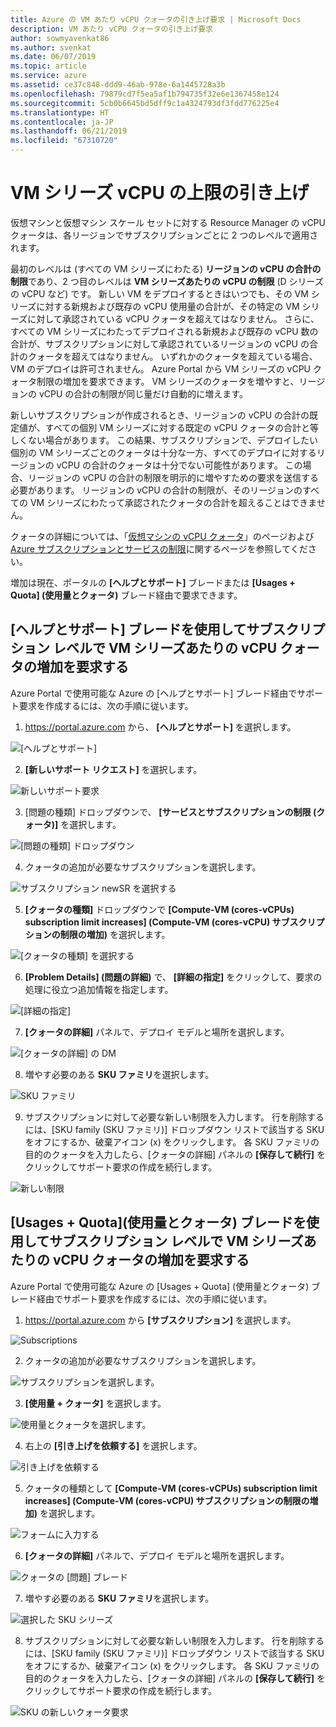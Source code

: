 ```yaml
---
title: Azure の VM あたり vCPU クォータの引き上げ要求 | Microsoft Docs
description: VM あたり vCPU クォータの引き上げ要求
author: sowmyavenkat86
ms.author: svenkat
ms.date: 06/07/2019
ms.topic: article
ms.service: azure
ms.assetid: ce37c848-ddd9-46ab-978e-6a1445728a3b
ms.openlocfilehash: 79879cd7f5ea5af1b794735f32e6e1367458e124
ms.sourcegitcommit: 5cb0b6645bd5dff9c1a4324793df3fdd776225e4
ms.translationtype: HT
ms.contentlocale: ja-JP
ms.lasthandoff: 06/21/2019
ms.locfileid: "67310720"
---
```

# <a name="vm-series-vcpu-limit-increase"></a>VM シリーズ vCPU の上限の引き上げ

仮想マシンと仮想マシン スケール セットに対する Resource Manager の vCPU クォータは、各リージョンでサブスクリプションごとに 2 つのレベルで適用されます。 

最初のレベルは (すべての VM シリーズにわたる) **リージョンの vCPU の合計の制限**であり、2 つ目のレベルは **VM シリーズあたりの vCPU の制限** (D シリーズの vCPU など) です。 新しい VM をデプロイするときはいつでも、その VM シリーズに対する新規および既存の vCPU 使用量の合計が、その特定の VM シリーズに対して承認されている vCPU クォータを超えてはなりません。 さらに、すべての VM シリーズにわたってデプロイされる新規および既存の vCPU 数の合計が、サブスクリプションに対して承認されているリージョンの vCPU の合計のクォータを超えてはなりません。 いずれかのクォータを超えている場合、VM のデプロイは許可されません。
Azure Portal から VM シリーズの vCPU クォータ制限の増加を要求できます。 VM シリーズのクォータを増やすと、リージョンの vCPU の合計の制限が同じ量だけ自動的に増えます。 

新しいサブスクリプションが作成されるとき、リージョンの vCPU の合計の既定値が、すべての個別 VM シリーズに対する既定の vCPU クォータの合計と等しくない場合があります。 この結果、サブスクリプションで、デプロイしたい個別の VM シリーズごとのクォータは十分な一方、すべてのデプロイに対するリージョンの vCPU の合計のクォータは十分でない可能性があります。 この場合、リージョンの vCPU の合計の制限を明示的に増やすための要求を送信する必要があります。 リージョンの vCPU の合計の制限が、そのリージョンのすべての VM シリーズにわたって承認されたクォータの合計を超えることはできません。

クォータの詳細については、「[仮想マシンの vCPU クォータ](https://docs.microsoft.com/azure/virtual-machines/windows/quotas)」のページおよび [Azure サブスクリプションとサービスの制限](https://aka.ms/quotalimits)に関するページを参照してください。 

増加は現在、ポータルの **[ヘルプとサポート]** ブレードまたは **[Usages + Quota] (使用量とクォータ)** ブレード経由で要求できます。 

## <a name="request-per-vm-series-vcpu-quota-increase-at-subscription-level-using-the-help--support-blade"></a>**[ヘルプとサポート]** ブレードを使用してサブスクリプション レベルで VM シリーズあたりの vCPU クォータの増加を要求する

Azure Portal で使用可能な Azure の [ヘルプとサポート] ブレード経由でサポート要求を作成するには、次の手順に従います。 

1. https://portal.azure.com から、 **[ヘルプとサポート]** を選択します。

![[ヘルプとサポート]](./media/resource-manager-core-quotas-request/helpsupport.png)
 
2.  **[新しいサポート リクエスト]** を選択します。 

![新しいサポート要求](./media/resource-manager-core-quotas-request/newsupportrequest.png)

3. [問題の種類] ドロップダウンで、 **[サービスとサブスクリプションの制限 (クォータ)]** を選択します。

![[問題の種類] ドロップダウン](./media/resource-manager-core-quotas-request/issuetypedropdown.png)

4. クォータの追加が必要なサブスクリプションを選択します。

![サブスクリプション newSR を選択する](./media/resource-manager-core-quotas-request/select-subscription-sr.png)
   
5. **[クォータの種類]** ドロップダウンで **[Compute-VM (cores-vCPUs) subscription limit increases] (Compute-VM (cores-vCPU) サブスクリプションの制限の増加)** を選択します。 

![[クォータの種類] を選択する](./media/resource-manager-core-quotas-request/select-quota-type.png)

6. **[Problem Details] (問題の詳細)** で、 **[詳細の指定]** をクリックして、要求の処理に役立つ追加情報を指定します。

![[詳細の指定]](./media/resource-manager-core-quotas-request/provide-details.png)

7. **[クォータの詳細]** パネルで、デプロイ モデルと場所を選択します。

![[クォータの詳細] の DM](./media/resource-manager-core-quotas-request/quota-details.png)

8. 増やす必要のある **SKU ファミリ**を選択します。 

![SKU ファミリ](./media/resource-manager-core-quotas-request/sku-family.png)

9. サブスクリプションに対して必要な新しい制限を入力します。 行を削除するには、[SKU family (SKU ファミリ)] ドロップダウン リストで該当する SKU をオフにするか、破棄アイコン (x) をクリックします。 各 SKU ファミリの目的のクォータを入力したら、[クォータの詳細] パネルの **[保存して続行]** をクリックしてサポート要求の作成を続行します。

![新しい制限](./media/resource-manager-core-quotas-request/new-limits.png)


## <a name="request-per-vm-series-vcpu-quota-increase-at-subscription-level-using-usages--quota-blade"></a>**[Usages + Quota]\(使用量とクォータ\)** ブレードを使用してサブスクリプション レベルで VM シリーズあたりの vCPU クォータの増加を要求する

Azure Portal で使用可能な Azure の [Usages + Quota] (使用量とクォータ) ブレード経由でサポート要求を作成するには、次の手順に従います。 

1. https://portal.azure.com から **[サブスクリプション]** を選択します。

![Subscriptions](./media/resource-manager-core-quotas-request/subscriptions.png)

2. クォータの追加が必要なサブスクリプションを選択します。

![サブスクリプションを選択します。](./media/resource-manager-core-quotas-request/select-subscription.png)

3. **[使用量 + クォータ]** を選択します。

![使用量とクォータを選択します。](./media/resource-manager-core-quotas-request/select-usage-quotas.png)

4. 右上の **[引き上げを依頼する]** を選択します。

![引き上げを依頼する](./media/resource-manager-core-quotas-request/request-increase.png)

5. クォータの種類として **[Compute-VM (cores-vCPUs) subscription limit increases] (Compute-VM (cores-vCPU) サブスクリプションの制限の増加)** を選択します。 

![フォームに入力する](./media/resource-manager-core-quotas-request/forms.png)
   
6. **[クォータの詳細]** パネルで、デプロイ モデルと場所を選択します。

![クォータの [問題] ブレード](./media/resource-manager-core-quotas-request/problemstep.png)

7. 増やす必要のある **SKU ファミリ**を選択します。

![選択した SKU シリーズ](./media/resource-manager-core-quotas-request/sku-family.png)

8. サブスクリプションに対して必要な新しい制限を入力します。 行を削除するには、[SKU family (SKU ファミリ)] ドロップダウン リストで該当する SKU をオフにするか、破棄アイコン (x) をクリックします。 各 SKU ファミリの目的のクォータを入力したら、[クォータの詳細] パネルの **[保存して続行]** をクリックしてサポート要求の作成を続行します。

![SKU の新しいクォータ要求](./media/resource-manager-core-quotas-request/new-limits.png)

